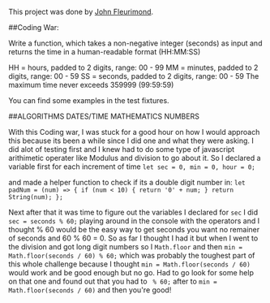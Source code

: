 This project was done by [John Fleurimond](./readabletime.png).

##Coding War:

Write a function, which takes a non-negative integer (seconds) as input and returns the time in a human-readable format (HH:MM:SS)

HH = hours, padded to 2 digits, range: 00 - 99
MM = minutes, padded to 2 digits, range: 00 - 59
SS = seconds, padded to 2 digits, range: 00 - 59
The maximum time never exceeds 359999 (99:59:59)

You can find some examples in the test fixtures.

##ALGORITHMS DATES/TIME  MATHEMATICS  NUMBERS


With this Coding war, I was stuck for a good hour on how I would approach this because its been a while since I did one and what they were asking. I did alot of testing first and I knew had to do some type of javascript arithimetic operater like Modulus and division to go about it. So I declared a variable first for each increment of time `let sec = 0, min = 0, hour = 0;` 

and made a helper function to check if its a double digit number in:
 `let padNum = (num) => {
  if (num < 10) {
    return '0' + num;
  }
  return String(num);
};`

Next after that it was time to figure out the variables I declared for `sec` I did `sec = seconds % 60;` playing around in the console with the operators and I thought % 60 would be the easy way to get seconds you want no remainer of seconds and 60 % 60 = 0. So as far I thought I had it but when I went to the division and got long digit numbers so I `Math.floor` and then `min = Math.floor(seconds / 60) % 60;` which was probably the toughest part of this whole challenge because I thought `min = Math.floor(seconds / 60)` would work and be good enough but no go. Had to go look for some help on that one and found out that you had to ` % 60;` after to `min = Math.floor(seconds / 60)` and then you're good!
